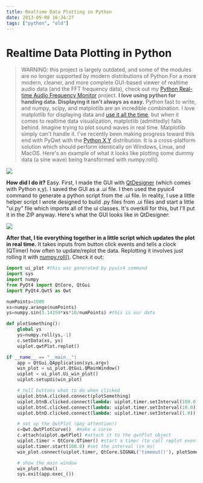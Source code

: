 ```yaml
---
title: Realtime Data Plotting in Python
date: 2013-05-08 16:34:27
tags: ["python", "old"]
---
```


# Realtime Data Plotting in Python

>  WARNING: this project is largely outdated, and some of the modules are no longer supported by modern distributions of Python.For a more modern, cleaner, and more complete GUI-based viewer of realtime audio data (and the FFT frequency data), check out my [Python Real-time Audio Frequency Monitor](https://www.swharden.com/wp/2016-07-31-real-time-audio-monitor-with-pyqt/) project.
__I love using python for handing data. Displaying it isn't always as easy.__ Python fast to write, and numpy, scipy, and matplotlib are an incredible combination. I love matplotlib for displaying data and [use it all the time](http://swharden.com/blog/matplotlib), but when it comes to realtime data visualization, matplotlib (admittedly) falls behind. Imagine trying to plot sound waves in real time. Matplotlib simply can't handle it. I've recently been making progress toward this end with PyQwt with the [Python X,Y](https://code.google.com/p/pythonxy/) distribution. It is a cross-platform solution which should perform identically on Windows, Linux, and MacOS. Here's an example of what it looks like plotting some dummy data (a sine wave) being transformed with numpy.roll().

<div class="text-center img-border">

![](f.gif)

</div>

__How did I do it?__ Easy. First, I made the GUI with [QtDesigner](http://qt-project.org/doc/qt-4.8/designer-manual.html) (which comes with Python x,y). I saved the GUI as a .ui file. I then used the pyuic4 command to generate a python script from the .ui file. In reality, I use a little helper script I wrote designed to build .py files from .ui files and start a little "ui.py" file which imports all of the ui classes. It's overkill for this, but I'll put it in the ZIP anyway.  Here's what the GUI looks like in QtDesigner:

<div class="text-center img-border">

[![](qtdesigner-python-windows-qwtplot_thumb.jpg)](qtdesigner-python-windows-qwtplot.png)

</div>

__After that, I tie everything together in a little script which updates the plot in real time.__ It takes inputs from button click events and tells a clock (QTimer) how often to update/replot the data. Replotting it involves just rolling it with [numpy.roll()](http://docs.scipy.org/doc/numpy/reference/generated/numpy.roll.html).  Check it out:

```python
import ui_plot #this was generated by pyuic4 command
import sys
import numpy
from PyQt4 import QtCore, QtGui
import PyQt4.Qwt5 as Qwt

numPoints=1000
xs=numpy.arange(numPoints)
ys=numpy.sin(3.14159*xs*10/numPoints) #this is our data

def plotSomething():
    global ys
    ys=numpy.roll(ys,-1)
    c.setData(xs, ys)
    uiplot.qwtPlot.replot()

if __name__ == "__main__":
    app = QtGui.QApplication(sys.argv)
    win_plot = ui_plot.QtGui.QMainWindow()
    uiplot = ui_plot.Ui_win_plot()
    uiplot.setupUi(win_plot)

    # tell buttons what to do when clicked
    uiplot.btnA.clicked.connect(plotSomething)
    uiplot.btnB.clicked.connect(lambda: uiplot.timer.setInterval(100.0))
    uiplot.btnC.clicked.connect(lambda: uiplot.timer.setInterval(10.0))
    uiplot.btnD.clicked.connect(lambda: uiplot.timer.setInterval(1.0))

    # set up the QwtPlot (pay attention!)
    c=Qwt.QwtPlotCurve()  #make a curve
    c.attach(uiplot.qwtPlot) #attach it to the qwtPlot object
    uiplot.timer = QtCore.QTimer() #start a timer (to call replot events)
    uiplot.timer.start(100.0) #set the interval (in ms)
    win_plot.connect(uiplot.timer, QtCore.SIGNAL('timeout()'), plotSomething)

    # show the main window
    win_plot.show()
    sys.exit(app.exec_())
```